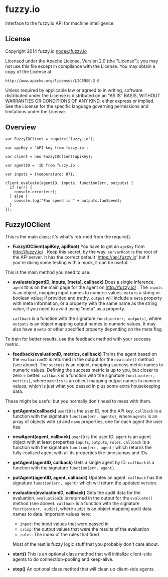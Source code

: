 fuzzy.io
========

Interface to the fuzzy.io API for machine intelligence.

License
-------

Copyright 2014 fuzzy.io <node@fuzzy.io>

Licensed under the Apache License, Version 2.0 (the "License");
you may not use this file except in compliance with the License.
You may obtain a copy of the License at

    http://www.apache.org/licenses/LICENSE-2.0

Unless required by applicable law or agreed to in writing, software
distributed under the License is distributed on an "AS IS" BASIS,
WITHOUT WARRANTIES OR CONDITIONS OF ANY KIND, either express or implied.
See the License for the specific language governing permissions and
limitations under the License.

Overview
--------

    var FuzzyIOClient = require('fuzzy.io');

    var apiKey = 'API key from fuzzy.io';

    var client = new FuzzyIOClient(apiKey);

    var agentID = 'ID from fuzzy.io';

    var inputs = {temperature: 87};

    client.evaluate(agentID, inputs, function(err, outputs) {
      if (err) {
        console.error(err);
      } else {
        console.log("Fan speed is " + outputs.fanSpeed);
      }
    });

FuzzyIOClient
--------------

This is the main class; it's what's returned from the require().

* **FuzzyIOClient(apiKey, apiRoot)** You have to get an `apiKey` from
  http://fuzzy.io/ . Keep this secret, by the way. `serverRoot` is the root of
  the API server. It has the correct default 'https://api.fuzzy.io' but if
  you're doing some testing with a mock, it can be useful.

This is the main method you need to use:

* **evaluate(agentID, inputs, [meta], callback)** Does a single inference.
  `agentID` is on the main page for the agent on http://fuzzy.io/ .
  The `inputs` is an object, mapping input names
  to numeric values. `meta` is a string or boolean value; if provided and
  truthy, `output` will include a `meta` property with meta information, or
  a property with the same name as the string value, if you need to avoid using
  "meta" as a property.

  `callback` is a function with the signature `function(err, outputs)`, where
  `outputs` is an object mapping output names to numeric values. It may also
  have a `meta` or other specified property depending on the meta flag.

To train for better results, use the feedback method with your success metric.

* **feedback(evaluationID, metrics, callback)** Trains the agent based on the
  `evaluationID` is returned in the output for the `evaluate()` method (see above).
  The `success` is an object, mapping success metric names
  to numeric values. Defining the success metric is up to you,
  but closer to zero = better. `callback` is a function with the signature
  `function(err, metrics)`, where `metrics` is an object mapping output names to
  numeric values, which is just what you passed in plus some extra housekeeping
  data.

These might be useful but you normally don't need to mess with them.

* **getAgents(callback)** `userID` is the user ID, *not* the API key.
  `callback` is a function with the signature `function(err, agents)`, where
  `agents` is an array of objects with `id` and `name` properties, one for
  each agent the user has.

* **newAgent(agent, callback)** `userID` is the user ID. `agent` is an
  agent object with at least properties `inputs`, `outputs`, `rules`. `callback`
  is a function with the signature `function(err, agent)` which returns the
  fully-realized agent with all its properties like timestamps and IDs.

* **getAgent(agentID, callback)** Gets a single agent by ID. `callback` is a
  function with the signature `function(err, agent)`.

* **putAgent(agentID, agent, callback)** Updates an agent. `callback` has the
  signature `function(err, agent)` which will return the updated version.

* **evaluation(evaluationID, callback)** Gets the audit data for the evaluation.
  `evaluationID` is returned in the output for the `evaluate()` method (see above).
  `callback` is a function with the signature `function(err, audit)`,
  where `audit` is an object mapping audit data names to data. Important values
  here:

  * `input`: the input values that were passed in
  * `crisp`: the output values that were the results of the evaluation
  * `rules`: The index of the rules that fired

  Most of the rest is fuzzy logic stuff that you probably don't care about.

* **start()** This is an optional class method that will initialize client-side
  agents to do connection-pooling and keep-alive.

* **stop()** An optional class method that will clean up client-side agents.
